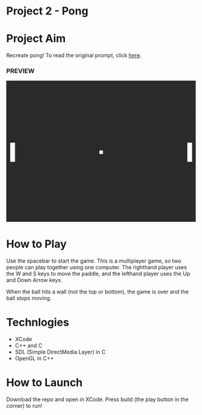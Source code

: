
# Project 2 - Pong
# Project Aim
Recreate pong! To read the original prompt, click [here](https://github.com/carmineguida/CS3113/blob/master/Projects/Project%202%20-%20Pong.pdf). 

### PREVIEW

![proj-2-gif](https://github.com/baelul/CSUY3113/blob/main/Proj2/Proj2.gif)

# How to Play

Use the spacebar to start the game. This is a multiplayer game, so two people can 
play together using one computer. The righthand player uses the W and S keys to move the paddle,
and the lefthand player uses the Up and Down Arrow keys.

When the ball hits a wall (not the top or bottom), the game is over and the ball stops moving.

# Technlogies
* XCode
* C++ and C
* SDL (Simple DirectMedia Layer) in C
* OpenGL in C++


# How to Launch
Download the repo and open in XCode. Press build (the play button in the corner) to run!
